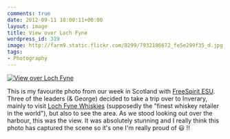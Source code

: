 ```yaml
---
comments: true
date: 2012-09-11 18:00:11+00:00
layout: image
title: View over Loch Fyne
wordpress_id: 319
image: http://farm9.static.flickr.com/8299/7932186672_fe5e299f35_d.jpg
tags:
- Photography
---
```


[![View over Loch Fyne][thm]][img]

This is my favourite photo from our week in Scotland with
[FreeSpirit ESU](http://freespiritesu.org.uk/campdiaries/lochgoilhead2012/).
Three of the leaders (& George) decided to take a trip over to Inverary, mainly
to visit [Loch Fyne Whiskies](http://www.lfw.co.uk/) (supposedly the "finest
whiskey retailer in the world"), but also to see the area. As we stood looking
out over the harbour, this was the view. It was absolutely stunning and I really
think this photo has captured the scene so it's one I'm really proud of :smiley: !!

[thm]: //farm9.static.flickr.com/8299/7932186672_fe5e299f35_d.jpg
[img]: //www.flickr.com/photos/richard-perry/7932186672/